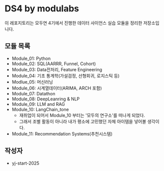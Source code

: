# DS4 by modulabs

이 레포지토리는 모두연 4기에서 진행한 데이터 사이언스 실습 모듈을 정리한 저장소입니다.

## 모듈 목록
- Module_01: Python 
- Module_02: SQL(AARRR, Funnel, Cohort)
- Module_03: Data전처리, Feature Engineering
- Module_04: 기초 통계학(가설검정, 선형회귀, 로지스틱 등)
- Modlue_05: 머신러닝
- Module_06: 시계열데이터(ARIMA, ARCH 포함)
- Module_07: Datathon
- Module_08: DeepLeanring & NLP
- Module_09: LLM and RAG
- Module_10: LangChain_tone
  - 재취업이 되어서 Module_10 부터는 '모두의 연구소'를 떠나게 되었다.
  - 그래서 조별 활동이 아니라 내가 평소에 고민했던 자체 아이템을 넣어볼 생각이다.
- Module_11: Recommendation Systems(추천시스템)

## 작성자
- yj-start-2025

